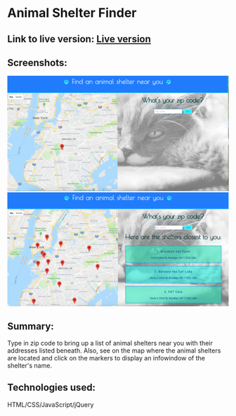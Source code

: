 # Animal Shelter Finder

## Link to live version: [Live version](https://annahisenberg.github.io/Animal-shelter-finder/)

## Screenshots:
![1.](https://github.com/annahisenberg/API-Capstone/blob/master/ScreenshotApiProject.png)
![2.](https://github.com/annahisenberg/API-Capstone/blob/master/screenschot2APIProject.png)



## Summary: 

Type in zip code to bring up a list of animal shelters near you with their addresses listed beneath. Also, see on the map
where the animal shelters are located and click on the markers to display an infowindow of the shelter's name. 

## Technologies used:
HTML/CSS/JavaScript/jQuery

